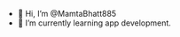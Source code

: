 - 👋 Hi, I’m @MamtaBhatt885
- 🌱 I’m currently learning app development.

<!---
MamtaBhatt885/MamtaBhatt885 is a ✨ special ✨ repository because its `README.md` (this file) appears on your GitHub profile.
You can click the Preview link to take a look at your changes.
--->
